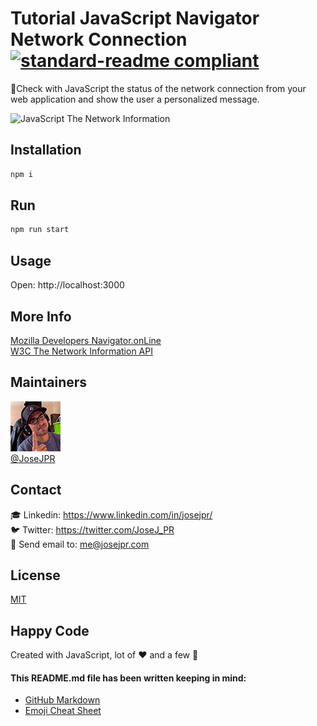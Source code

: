 # Tutorial JavaScript Navigator Network Connection [![standard-readme compliant](https://img.shields.io/badge/readme%20style-standard-brightgreen.svg?style=flat-square)](https://github.com/RichardLitt/standard-readme)

📡Check with JavaScript the status of the network connection from your web application and show the user a personalized message.

![JavaScript The Network Information](src/screen.gif)

## Installation

```bash
npm i
```

## Run

```bash
npm run start
```

## Usage

Open: http://localhost:3000 

## More Info
[Mozilla Developers Navigator.onLine](https://developer.mozilla.org/es/docs/Web/API/NavigatorOnLine/onLine) \
[W3C The Network Information API](https://www.w3.org/TR/2014/NOTE-netinfo-api-20140410/)

## Maintainers
![JoseJPR Avatar](src/photo-josejpr.png) \
[@JoseJPR](https://github.com/JoseJPR)

## Contact
🎓 Linkedin: https://www.linkedin.com/in/josejpr/ \
🐦 Twitter: https://twitter.com/JoseJ_PR \
📧 Send email to: me@josejpr.com

## License
[MIT](LICENSE.md)

## Happy Code
Created with JavaScript, lot of ❤️ and a few 🍺

#### This README.md file has been written keeping in mind:
- [GitHub Markdown](https://guides.github.com/features/mastering-markdown/)
- [Emoji Cheat Sheet](https://www.webfx.com/tools/emoji-cheat-sheet/)
